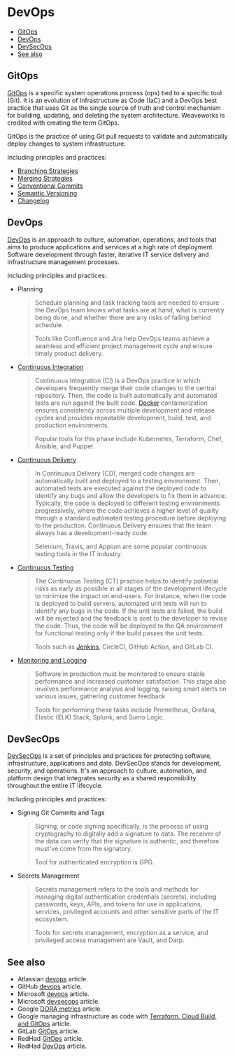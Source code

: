 # DevOps

- [GitOps](#gitops)
- [DevOps](#devops)
- [DevSecOps](#devsecops)
- [See also](#see-also)

## GitOps

[GitOps](https://www.weave.works/blog/gitops-operations-by-pull-request) is a specific system operations process (ops) tied to a specific tool (Git). It is an evolution of Infrastructure as Code (IaC) and a DevOps best practice that uses Git as the single source of truth and control mechanism for building, updating, and deleting the system architecture. Weaveworks is credited with creating the term GitOps.

GitOps is the practice of using Git pull requests to validate and automatically deploy changes to system infrastructure.

Including principles and practices:

- [Branching Strategies](../about/branching-strategies.md)
- [Merging Strategies](../about/merging-strategies.md)
- [Conventional Commits](../convention/conventional-commits.md)
- [Semantic Versioning](../convention/semantic-versioning.md)
- [Changelog](../convention/changelog.md)

## DevOps

[DevOps](https://www.bunnyshell.com/blog/what-is-devops) is an approach to culture, automation, operations, and tools that aims to produce applications and services at a high rate of deployment. Software development through faster, iterative IT service delivery and infrastructure management processes.

Including principles and practices:

- Planning
  > Schedule planning and task tracking tools are needed to ensure the DevOps team knows what tasks are at hand, what is currently being done, and whether there are any risks of falling behind schedule.
  >
  > Tools like Confluence and Jira help DevOps teams achieve a seamless and efficient project management cycle and ensure timely product delivery.

- [Continuous Integration](../about/ci-ct-cd.md)
  > Continuous Integration (CI) is a DevOps practice in which developers frequently merge their code changes to the central repository. Then, the code is built automatically and automated tests are run against the built code. [Docker](https://www.docker.com/) containerization ensures consistency across multiple development and release cycles and provides repeatable development, build, test, and production environments.
  >
  > Popular tools for this phase include Kubernetes, Terraform, Chef, Ansible, and Puppet.

- [Continuous Delivery](../about/ci-ct-cd.md)
  > In Continuous Delivery (CD), merged code changes are automatically built and deployed to a testing environment. Then, automated tests are executed against the deployed code to identify any bugs and allow the developers to fix them in advance. Typically, the code is deployed to different testing environments progressively, where the code achieves a higher level of quality through a standard automated testing procedure before deploying to the production. Continuous Delivery ensures that the team always has a development-ready code.
  >
  > Selenium, Travis, and Appium are some popular continuous testing tools in the IT industry.

- [Continuous Testing](../about/ci-ct-cd.md)
  > The Continuous Testing (CT) practice helps to identify potential risks as early as possible in all stages of the development lifecycle to minimize the impact on end-users. For instance, when the code is deployed to build servers, automated unit tests will run to identify any bugs in the code. If the unit tests are failed, the build will be rejected and the feedback is sent to the developer to revise the code. Thus, the code will be deployed to the QA environment for functional testing only if the build passes the unit tests.
  >
  > Tools such as [Jenkins](https://jenkins.io/), CircleCI, GitHub Action, and GitLab CI.

- [Monitoring and Logging](../about/logging-monitoring.md)
  > Software in production must be monitored to ensure stable performance and increased customer satisfaction. This stage also involves performance analysis and logging, raising smart alerts on various issues, gathering customer feedback
  >
  > Tools for performing these tasks include Prometheus, Grafana, Elastic (ELK) Stack, Splunk, and Sumo Logic.

## DevSecOps

[DevSecOps](https://www.redhat.com/en/topics/devops/what-is-devsecops) is a set of principles and practices for protecting software, infrastructure, applications and data. DevSecOps stands for development, security, and operations. It's an approach to culture, automation, and platform design that integrates security as a shared responsibility throughout the entire IT lifecycle.

Including principles and practices:

- Signing Git Commits and Tags
  > Signing, or code signing specifically, is the process of using cryptography to digitally add a signature to data. The receiver of the data can verify that the signature is authentic, and therefore must've come from the signatory.
  >
  > Tool for authenticated encryption is GPG.

- Secrets Management
  > Secrets management refers to the tools and methods for managing digital authentication credentials (secrets), including passwords, keys, APIs, and tokens for use in applications, services, privileged accounts and other sensitive parts of the IT ecosystem.
  >
  > Tools for secrets management, encryption as a service, and privileged access management are Vault, and Darp.

## See also

- Atlassian [devops](https://www.atlassian.com/devops/what-is-devops) article.
- GitHub [devops](https://github.com/learn/devops) article.
- Microsoft [devops](https://docs.microsoft.com/en-us/azure/devops/boards/best-practices-agile-project-management?view=azure-devops&tabs=basic-process) article.
- Microsoft [devsecops](https://docs.microsoft.com/en-us/azure/architecture/solution-ideas/articles/devsecops-in-github) article.
- Google [DORA metrics](https://cloud.google.com/blog/products/devops-sre/using-the-four-keys-to-measure-your-devops-performance?utm_source=thenewstack&utm_medium=website&utm_campaign=platform) article.
- Google managing infrastructure as code with [Terraform, Cloud Build, and GitOps](https://cloud.google.com/architecture/managing-infrastructure-as-code?hl=en&skip_cache=true) article.
- GitLab [GitOps](https://about.gitlab.com/topics/gitops/) article.
- RedHad [GitOps](https://www.redhat.com/en/topics/devops/what-is-gitops) article.
- RedHad [DevOps](https://www.redhat.com/en/topics/devops) article.
